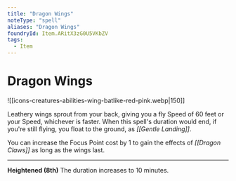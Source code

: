 ```yaml
---
title: "Dragon Wings"
noteType: "spell"
aliases: "Dragon Wings"
foundryId: Item.ARitX3zG0U5VKbZV
tags:
  - Item
---
```


# Dragon Wings
![[icons-creatures-abilities-wing-batlike-red-pink.webp|150]]

Leathery wings sprout from your back, giving you a fly Speed of 60 feet or your Speed, whichever is faster. When this spell's duration would end, if you're still flying, you float to the ground, as _[[Gentle Landing]]_.

You can increase the Focus Point cost by 1 to gain the effects of _[[Dragon Claws]]_ as long as the wings last.

* * *

**Heightened (8th)** The duration increases to 10 minutes.
